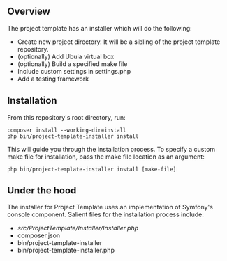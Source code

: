 ## Overview

The project template has an installer which will do the following:

* Create new project directory. It will be a sibling of the project template repository.
* (optionally) Add Ubuia virtual box
* (optionally) Build a specified make file
* Include custom settings in settings.php
* Add a testing framework

## Installation

From this repository's root directory, run:

    composer install --working-dir=install
    php bin/project-template-installer install

This will guide you through the installation process. To specify a custom make
file for installation, pass the make file location as an argument:

    php bin/project-template-installer install [make-file]

## Under the hood

The installer for Project Template uses an implementation of Symfony's console
component. Salient files for the installation process include:

* _src/ProjectTemplate/Installer/Installer.php_
* composer.json
* bin/project-template-installer
* bin/project-template-installer.php
